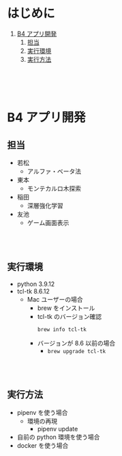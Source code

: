 <!-- omit in toc -->
# はじめに
1. [B4 アプリ開発](#b4-アプリ開発)
   1. [担当](#担当)
   2. [実行環境](#実行環境)
   3. [実行方法](#実行方法)
<br>
<br>
<br>


# B4 アプリ開発

## 担当
- 若松
  - アルファ・ベータ法
- 東本
  - モンテカルロ木探索
- 稲田
  - 深層強化学習
- 友池
  - ゲーム画面表示
<br>
<br>

## 実行環境
- python 3.9.12
- tcl-tk 8.6.12
  - Mac ユーザーの場合
    - brew をインストール
    - tcl-tk のバージョン確認
        ```
        brew info tcl-tk
        ```
    - バージョンが 8.6 以前の場合
      - ```brew upgrade tcl-tk```
<br>
<br>

## 実行方法
- pipenv を使う場合
  - 環境の再現
    - pipenv update
- 自前の python 環境を使う場合
- docker を使う場合